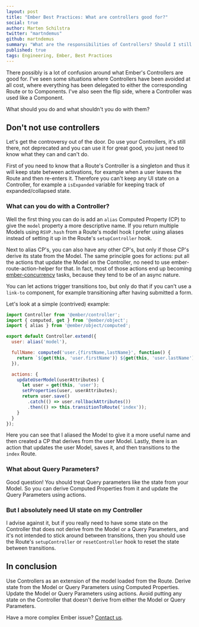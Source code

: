 ```yaml
---
layout: post
title: "Ember Best Practices: What are controllers good for?"
social: true
author: Marten Schilstra
twitter: "martndemus"
github: martndemus
summary: "What are the responsibilities of Controllers? Should I still use Controllers? Let's find out!"
published: true
tags: Engineering, Ember, Best Practices
---
```


There possibly is a lot of confusion around what Ember's Controllers are good for. I've seen some situations where Controllers have been avoided at all cost, where everything has been delegated to either the corresponding Route or to Components. I've also seen the flip side, where a Controller was used like a Component.

What should you do and what shouldn't you do with them?

## Don't not use controllers
Let's get the controversy out of the door. Do use your Controllers, it's still there, not deprecated and you can use it for great good, you just need to know what they can and can't do.

First of you need to know that a Route's Controller is a singleton and thus it will keep state between activations, for example when a user leaves the Route and then re-enters it. Therefore you can't keep any UI state on a Controller, for example a `isExpanded` variable for keeping track of expanded/collapsed state.

### What can you do with a Controller?
Well the first thing you can do is add an `alias` Computed Property (CP) to give the `model` property a more descriptive name. If you return multiple Models using `RSVP.hash` from a Route's model hook I prefer using aliases instead of setting it up in the Route's `setupController` hook.

Next to alias CP's, you can also have any other CP's, but only if those CP's derive its state from the Model. The same principle goes for actions: put all the actions that update the Model on the Controller, no need to use ember-route-action-helper for that. In fact, most of those actions end up  becoming  [ember-concurrency](http://ember-concurrency.com) tasks, because they tend to be of an async nature.  

You can let actions trigger transitions too, but only do that if you can't use a `link-to` component, for example transitioning after having submitted a form.

 Let's look at a simple (contrived) example:

```javascript
import Controller from '@ember/controller';
import { computed, get } from '@ember/object';
import { alias } from '@ember/object/computed';

export default Controller.extend({
  user: alias('model'),

  fullName: computed('user.{firstName,lastName}', function() {
    return `${get(this, 'user.firstName')} ${get(this, 'user.lastName')}`;
  }),

  actions: {
    updateUserModel(userAttributes) {
      let user = get(this, 'user');
      setProperties(user, userAttributes);
      return user.save()
        .catch(() => user.rollbackAttributes())
        .then(() => this.transitionToRoute('index'));
    }
  }
});
```

Here you can see that I aliased the Model to give it a more useful name and then created a CP that derives from the user Model. Lastly, there is an action that updates the user Model, saves it, and then transitions to the `index` Route.

### What about Query Parameters?
Good question! You should treat Query parameters like the state from your Model. So you can derive Computed Properties from it and update the Query Parameters using actions.

### But I absolutely need UI state on my Controller
I advise against it, but if you really need to have some state on the Controller that does not derive from the Model or a Query Parameters, and it's not intended to stick around between transitions, then you should use the Route's `setupController` or `resetController` hook to reset the state between transitions.

## In conclusion
Use Controllers as an extension of the model loaded from the Route. Derive state from the Model or Query Parameters using Computed Properties. Update the Model or Query Parameters using actions. Avoid putting any state on the Controller that doesn't derive from either the Model or Query Parameters. 

Have a more complex Ember issue? [Contact us](https://dockyard.com/contact/hire-us). 
